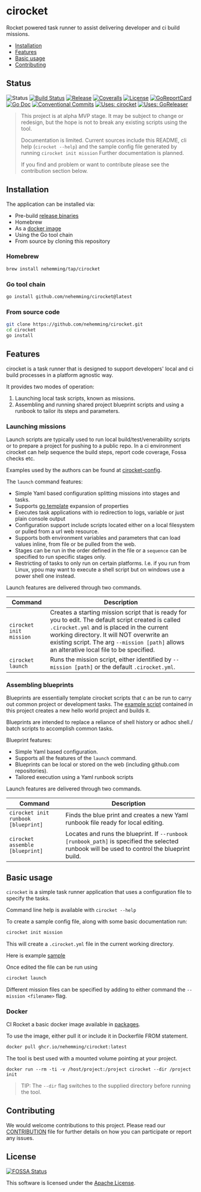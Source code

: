 # cirocket

Rocket powered task runner to assist delivering developer and ci build missions.

 * [Installation](#install)
 * [Features](#features)
 * [Basic usage](#basic)
 * [Contributing](#contrib)

## <a name="status"></a>Status

![Status](https://img.shields.io/badge/Status-ALPHA-red?style=for-the-badge)
[![Build Status](https://img.shields.io/circleci/build/gh/nehemming/cirocket/master?style=for-the-badge)](https://github.com/nehemming/cirocket) 
[![Release](https://img.shields.io/github/v/release/nehemming/cirocket.svg?style=for-the-badge)](https://github.com/nehemming/cirocket/releases/latest)
[![Coveralls](https://img.shields.io/coveralls/github/nehemming/cirocket?style=for-the-badge)](https://coveralls.io/github/nehemming/cirocket)
[![License](https://img.shields.io/badge/License-Apache%202.0-blue.svg?style=for-the-badge)](#license)
[![GoReportCard](https://goreportcard.com/badge/github.com/nehemming/cirocket?test=0&style=for-the-badge)](https://goreportcard.com/report/github.com/nehemming/cirocket)
[![Go Doc](https://img.shields.io/badge/godoc-reference-blue.svg?style=for-the-badge)](http://godoc.org/github.com/goreleaser/goreleaser)
[![Conventional Commits](https://img.shields.io/badge/Conventional%20Commits-1.0.0-yellow.svg?style=for-the-badge)](https://conventionalcommits.org)
[![Uses: cirocket](https://img.shields.io/badge/Uses-cirocket-orange?style=for-the-badge)](https://github.com/nehemming/cirocket)
[![Uses: GoReleaser](https://img.shields.io/badge/uses-goreleaser-green.svg?style=for-the-badge)](https://github.com/goreleaser)


>This project is at alpha MVP stage.  It may be subject to change or redesign, but the hope is not to break any existing scripts using the tool.
>
>Documentation is limited.  Current sources include this README, cli help (`cirocket --help`) and the sample config file generated by running `cirocket init mission`
>Further documentation is planned.
>
>If you find and problem or want to contribute please see the contribution section below.

## <a name="install"></a> Installation

The application can be installed via:

 * Pre-build [release binaries](https://github.com/nehemming/cirocket/releases)
 * Homebrew
 * As a [docker image](#docker)
 * Using the Go tool chain
 * From source by cloning this repository

### Homebrew

```sh
brew install nehemming/tap/cirocket
```

### Go tool chain

```sh
go install github.com/nehemming/cirocket@latest
```

### From source code

```sh
git clone https://github.com/nehemming/cirocket.git
cd cirocket
go install

```
## <a name="features"></a> Features

cirocket is a task runner that is designed to support developers' local and ci build processes in a platform agnostic way. 

It provides two modes of operation:

1) Launching local task scripts, known as missions.
2) Assembling and running shared project blueprint scripts and using a runbook to tailor its steps and parameters.

### Launching missions

Launch scripts are typically used to run local build/test/venerability scripts or to prepare a project for pushing to a public repo.  In a ci environment cirocket can help sequence the build steps, report code coverage, Fossa checks etc.

Examples used by the authors can be found at [cirocket-config](https://github.com/nehemming/cirocket-config).

The `launch` command features:

 * Simple Yaml based configuration splitting  missions into stages and tasks.
 * Supports [go template](https://pkg.go.dev/text/template) expansion of properties
 * Executes task applications with io redirection to logs, variable or just plain console output
 * Configuration support include scripts located either on a local filesystem or pulled from a url web resource.
 * Supports both environment variables and parameters that can load values inline, from file or be pulled from the web.
 * Stages can be run in the order defined in the file or a `sequence` can be specified to run specific stages only.
 * Restricting of tasks to only run on certain platforms.  I.e. if you run from Linux, ypou may want to execute a shell script but on windows use a power shell one instead.

Launch features are delivered through two commands.

|Command|Description|
|-|-|
|`cirocket init mission`|Creates a starting mission script that is ready for you to edit.  The default script created is called `.cirocket.yml` and is placed in the current working directory.  It will NOT overwrite an existing script.  The arg `--mission [path]` allows an alterative local file to be specified.|
|`cirocket launch`|Runs the mission script, either identified by `--mission [path]` or the default `.cirocket.yml`.| 

### Assembling blueprints

Blueprints are essentially template cirocket scripts that c an be run to carry out common project or development tasks.   The [example script](examples/blueprints/hello) contained in this project creates a new hello world project and builds it.

Blueprints are intended  to replace a reliance of shell history or adhoc shell./ batch scripts to accomplish common tasks.

Blueprint features:

 * Simple Yaml based configuration.
 * Supports all the features of the `launch` command.
 * Blueprints can be local or stored on the web (including github.com repositories).
 * Tailored execution using a Yaml runbook scripts

Launch features are delivered through two commands.

|Command|Description|
|-|-|
|`cirocket init runbook [blueprint]`|Finds the blue print and creates a new Yaml runbook file ready for local editing.|
|`cirocket assemble [blueprint]`|Locates and runs the blueprint.  If `--runbook [runbook_path]` is specified the selected runbook will be used to control the blueprint build.|


## <a name="basic"></a>Basic usage

`cirocket` is a simple task runner application that uses a configuration file to specify the tasks.  

Command line help is available with `cirocket --help`

To create a sample config file, along with some basic documentation run:

```sh
cirocket init mission
```

This will create a `.cirocket.yml` file in the current working directory. 

Here is example [sample](https://github.com/nehemming/cirocket/blob/master/internal/cmd/initcoonfig.yml) 

Once edited the file can be run using

```sh
cirocket launch
```
Different mission files can be specified by adding to either command the `--mission <filename>` flag.

### <a name="docker"></a>Docker 

CI Rocket a basic docker image available in [packages](https://github.com/nehemming/cirocket/pkgs/container/cirocket).


To use the image, either pull it or include it in Dockerfile FROM statement.

```sh
docker pull ghcr.io/nehemming/cirocket:latest
```

The tool is best used with a mounted volume pointing at your project.

```
docker run --rm -ti -v /host/project:/project cirocket --dir /project init
```

>TIP:  The `--dir` flag switches to the supplied directory before running the tool.
## <a name="contrib"></a>Contributing

We would welcome contributions to this project.  Please read our [CONTRIBUTION](https://github.com/nehemming/cirocket/blob/master/CONTRIBUTING.md) file for further details on how you can participate or report any issues.

## <a name="license"></a>License

[![FOSSA Status](https://app.fossa.com/api/projects/custom%2B26823%2Fgit%40github.com%3Anehemming%2Fcirocket.git.svg?type=small)](https://app.fossa.com/projects/custom%2B26823%2Fgit%40github.com%3Anehemming%2Fcirocket.git?ref=badge_small)

This software is licensed under the [Apache License](https://github.com/nehemming/cirocket/blob/master/LICENSE). 

